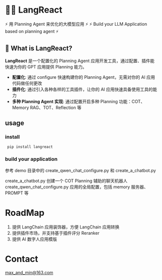 # 🦜️🔗 LangReact

⚡ 用 Planning Agent 来优化的大模型应用 ⚡
⚡ Build your LLM Application based on planning agent ⚡

## 🤔 What is LangReact?

**LangReact** 是一个配置化的 Planning Agent 应用开发工具，通过配置、插件能快速为你的 GPT 应用提供 Planning 能力。
- **配置化**: 通过 configure 快速构建你的 Planning Agent，无需对你的 AI 应用代码做任何更改
- **插件化**: 通过引入各种各样的工具插件，让你的 AI 应用快速具备使用工具的能力
- **多种 Planning Agent 实现**: 通过配置开启多种 Planning 功能：COT、Memory RAG、TOT、Reflection 等

## usage

### install

` pip install langreact`

### build your application
参考 demo 目录中的 create_qwen_chat_configure.py 和 create_a_chatbot.py

create_a_chatbot.py 创建一个 COT Planning 辅助的聊天机器人
create_qwen_chat_configure.py 应用的全局配置，包括 memory 服务器、PROMPT 等

# RoadMap

1. 提供 LangChain 应用装饰器，方便 LangChain 应用转换
2. 提供插件市场，并支持基于插件评分 Reranker
3. 提供 AI 数字人应用模版

# Contact

max_and_min@163.com
